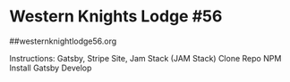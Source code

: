 # Western Knights Lodge #56
##westernknightlodge56.org

Instructions:
Gatsby, Stripe Site, Jam Stack (JAM Stack)
Clone Repo
NPM Install
Gatsby Develop
